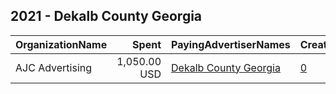 ## 2021 - Dekalb County Georgia 
|OrganizationName|Spent|PayingAdvertiserNames|CreativeUrls|Impressions|Genders|AgeBrackets|CountryCodes|BillingAddresses|CandidateBallotInformation|
|:---|---:|:---|:---|---:|:---|:---|:---|:---|:---|
|AJC Advertising|1,050.00 USD|[Dekalb County Georgia](2021/Dekalb_County_Georgia.md)|[0](https://www.snap.com/political-ads/asset/56c2f41195642a01bff0d96344c511f3088db6473565532480b4a3fe56b2a28c?mediaType=jpg)|160,681||18+|united states|"223 Perimeter Center Pkwy.,Atlanta,30346,US"|Register To Vote|
